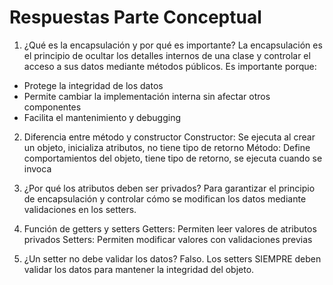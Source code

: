 # Respuestas Parte Conceptual

1. ¿Qué es la encapsulación y por qué es importante?
La encapsulación es el principio de ocultar los detalles internos de una clase y controlar el acceso a sus datos mediante métodos públicos. Es importante porque:
- Protege la integridad de los datos
- Permite cambiar la implementación interna sin afectar otros componentes
- Facilita el mantenimiento y debugging

2. Diferencia entre método y constructor
Constructor: Se ejecuta al crear un objeto, inicializa atributos, no tiene tipo de retorno
Método: Define comportamientos del objeto, tiene tipo de retorno, se ejecuta cuando se invoca

3. ¿Por qué los atributos deben ser privados?
Para garantizar el principio de encapsulación y controlar cómo se modifican los datos mediante validaciones en los setters.

4. Función de getters y setters
Getters: Permiten leer valores de atributos privados
Setters: Permiten modificar valores con validaciones previas

5. ¿Un setter no debe validar los datos?
Falso. Los setters SIEMPRE deben validar los datos para mantener la integridad del objeto.
